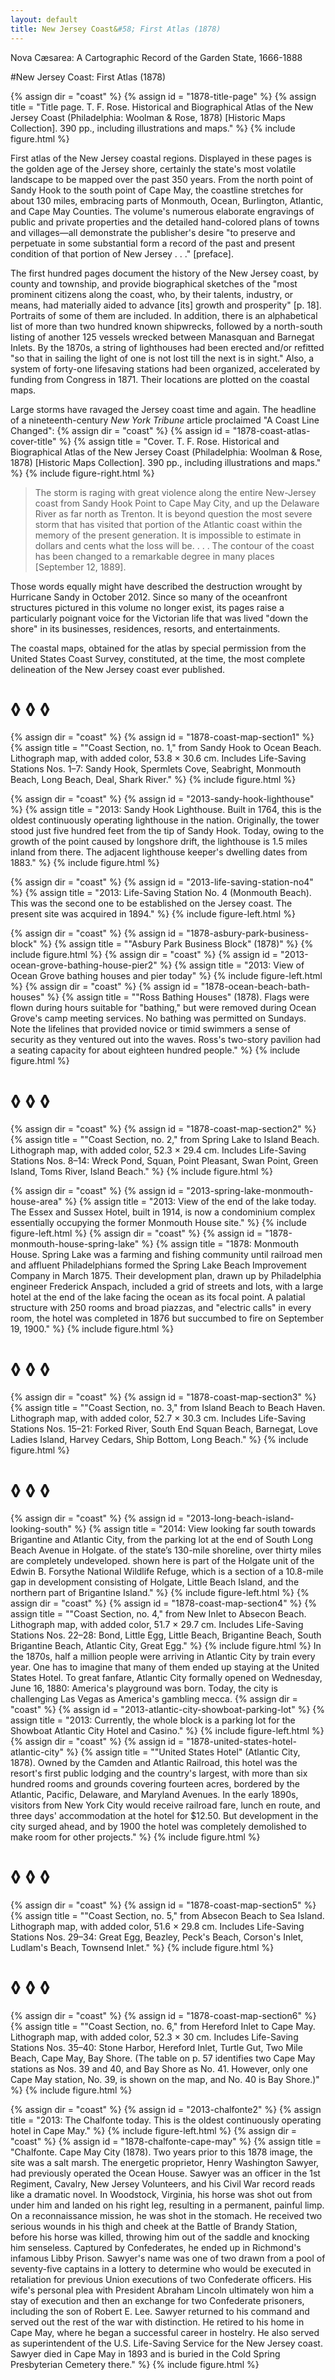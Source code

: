 ```yaml
---
layout: default
title: New Jersey Coast&#58; First Atlas (1878)
---
```


<p class="type">Nova Cæsarea: A Cartographic Record of the Garden State, 1666-1888</p>

#New Jersey Coast: First Atlas (1878)

{% assign dir = "coast" %}
{% assign id = "1878-title-page" %}
{% assign title = "Title page. T. F. Rose. Historical and Biographical Atlas of the New Jersey Coast (Philadelphia: Woolman & Rose, 1878) [Historic Maps Collection]. 390 pp., including illustrations and maps." %}
{% include figure.html %}
<p class="dropCap">
	First atlas of the New Jersey coastal regions. Displayed in these pages is the golden age of the Jersey shore, certainly the state's most volatile landscape to be mapped over the past 350 years. From the north point of Sandy Hook to the south point of Cape May, the coastline stretches for about 130 miles, embracing parts of Monmouth, Ocean, Burlington, Atlantic, and Cape May Counties. The volume's numerous elaborate engravings of public and private properties and the detailed hand-colored plans of towns and villages—all demonstrate the publisher's desire "to preserve and perpetuate in some substantial form a record of the past and present condition of that portion of New Jersey . . ." [preface].
</p>

The first hundred pages document the history of the New Jersey coast, by county and township, and provide biographical sketches of the "most prominent citizens along the coast, who, by their talents, industry, or means, had materially aided to advance [its] growth and prosperity" [p. 18]. Portraits of some of them are included. In addition, there is an alphabetical list of more than two hundred known shipwrecks, followed by a north-south listing of another 125 vessels wrecked between Manasquan and Barnegat Inlets. By the 1870s, a string of lighthouses had been erected and/or refitted "so that in sailing the light of one is not lost till the next is in sight." Also, a system of forty-one lifesaving stations had been organized, accelerated by funding from Congress in 1871. Their locations are plotted on the coastal maps.

Large storms have ravaged the Jersey coast time and again. The headline of a nineteenth-century _New York Tribune_ article proclaimed "A Coast Line Changed":
{% assign dir = "coast" %}
{% assign id = "1878-coast-atlas-cover-title" %}
{% assign title = "Cover. T. F. Rose. Historical and Biographical Atlas of the New Jersey Coast (Philadelphia: Woolman & Rose, 1878) [Historic Maps Collection]. 390 pp., including illustrations and maps." %}
{% include figure-right.html %}
>The storm is raging with great violence along the entire New-Jersey coast from Sandy Hook Point to Cape May City, and up the Delaware River as far north as Trenton. It is beyond question the most severe storm that has visited that portion of the Atlantic coast within the memory of the present generation. It is impossible to estimate in dollars and cents what the loss will be. . . . The contour of the coast has been changed to a remarkable degree in many places [September 12, 1889].

Those words equally might have described the destruction wrought by Hurricane Sandy in October 2012. Since so many of the oceanfront structures pictured in this volume no longer exist, its pages raise a particularly poignant voice for the Victorian life that was lived "down the shore" in its businesses, residences, resorts, and entertainments.

The coastal maps, obtained for the atlas by special permission from the United States Coast Survey, constituted, at the time, the most complete delineation of the New Jersey coast ever published.

<h1 class="fancy nobg">◊ ◊ ◊</h1>

{% assign dir = "coast" %}
{% assign id = "1878-coast-map-section1" %}
{% assign title = "&quot;Coast Section, no. 1,&quot; from Sandy Hook to Ocean Beach. Lithograph map, with added color, 53.8 × 30.6 cm. Includes Life-Saving Stations Nos. 1–7: Sandy Hook, Spermlets Cove, Seabright, Monmouth Beach, Long Beach, Deal, Shark River." %}
{% include figure.html %}

{% assign dir = "coast" %}
{% assign id = "2013-sandy-hook-lighthouse" %}
{% assign title = "2013: Sandy Hook Lighthouse. Built in 1764, this is the oldest continuously operating lighthouse in the nation. Originally, the tower stood just five hundred feet from the tip of Sandy Hook. Today, owing to the growth of the point caused by longshore drift, the lighthouse is 1.5 miles inland from there. The adjacent lighthouse keeper's dwelling dates from 1883." %}
{% include figure.html %}

{% assign dir = "coast" %}
{% assign id = "2013-life-saving-station-no4" %}
{% assign title = "2013: Life-Saving Station No. 4 (Monmouth Beach). This was the second one to be established on the Jersey coast. The present site was acquired in 1894." %}
{% include figure-left.html %}

{% assign dir = "coast" %}
{% assign id = "1878-asbury-park-business-block" %}
{% assign title = "&quot;Asbury Park Business Block&quot; (1878)" %}
{% include figure.html %}
{% assign dir = "coast" %}
{% assign id = "2013-ocean-grove-bathing-house-pier2" %}
{% assign title = "2013: View of Ocean Grove bathing houses and pier today" %}
{% include figure-left.html %}
{% assign dir = "coast" %}
{% assign id = "1878-ocean-beach-bath-houses" %}
{% assign title = "&quot;Ross Bathing Houses&quot; (1878). Flags were flown during hours suitable for &quot;bathing,&quot; but were removed during Ocean Grove's camp meeting services. No bathing was permitted on Sundays. Note the lifelines that provided novice or timid swimmers a sense of security as they ventured out into the waves. Ross's two-story pavilion had a seating capacity for about eighteen hundred people." %}
{% include figure.html %}

<h1 class="fancy nobg">◊ ◊ ◊</h1>

{% assign dir = "coast" %}
{% assign id = "1878-coast-map-section2" %}
{% assign title = "&quot;Coast Section, no. 2,&quot; from Spring Lake to Island Beach. Lithograph map, with added color, 52.3 × 29.4 cm. Includes Life-Saving Stations Nos. 8–14: Wreck Pond, Squan, Point Pleasant, Swan Point, Green Island, Toms River, Island Beach." %}
{% include figure.html %}

{% assign dir = "coast" %}
{% assign id = "2013-spring-lake-monmouth-house-area" %}
{% assign title = "2013: View of the end of the lake today. The Essex and Sussex Hotel, built in 1914, is now a condominium complex essentially occupying the former Monmouth House site." %}
{% include figure-left.html %}
{% assign dir = "coast" %}
{% assign id = "1878-monmouth-house-spring-lake" %}
{% assign title = "1878: Monmouth House. Spring Lake was a farming and fishing community until railroad men and affluent Philadelphians formed the Spring Lake Beach Improvement Company in March 1875. Their development plan, drawn up by Philadelphia engineer Frederick Anspach, included a grid of streets and lots, with a large hotel at the end of the lake facing the ocean as its focal point. A palatial structure with 250 rooms and broad piazzas, and &quot;electric calls&quot; in every room, the hotel was completed in 1876 but succumbed to fire on September 19, 1900." %}
{% include figure.html %}

<h1 class="fancy nobg">◊ ◊ ◊</h1>

{% assign dir = "coast" %}
{% assign id = "1878-coast-map-section3" %}
{% assign title = "&quot;Coast Section, no. 3,&quot; from Island Beach to Beach Haven. Lithograph map, with added color, 52.7 × 30.3 cm. Includes Life-Saving Stations Nos. 15–21: Forked River, South End Squan Beach, Barnegat, Love Ladies Island, Harvey Cedars, Ship Bottom, Long Beach." %}
{% include figure.html %}

<h1 class="fancy nobg">◊ ◊ ◊</h1>

{% assign dir = "coast" %}
{% assign id = "2013-long-beach-island-looking-south" %}
{% assign title = "2014: View looking far south towards Brigantine and Atlantic City, from the parking lot at the end of South Long Beach Avenue in Holgate. of the state’s 130-mile shoreline, over thirty miles are completely undeveloped. shown here is part of the Holgate unit of the Edwin B. Forsythe National Wildlife Refuge, which is a section of a 10.8-mile gap in development consisting of Holgate, Little Beach Island, and the northern part of Brigantine Island." %}
{% include figure-left.html %}
{% assign dir = "coast" %}
{% assign id = "1878-coast-map-section4" %}
{% assign title = "&quot;Coast Section, no. 4,&quot; from New Inlet to Absecon Beach. Lithograph map, with added color, 51.7 × 29.7 cm. Includes Life-Saving Stations Nos. 22–28: Bond, Little Egg, Little Beach, Brigantine Beach, South Brigantine Beach, Atlantic City, Great Egg." %}
{% include figure.html %}
In the 1870s, half a million people were arriving in Atlantic City by train every year. One has to imagine that many of them ended up staying at the United States Hotel. To great fanfare, Atlantic City formally opened on Wednesday, June 16, 1880: America's playground was born. Today, the city is challenging Las Vegas as America's gambling mecca.
{% assign dir = "coast" %}
{% assign id = "2013-atlantic-city-showboat-parking-lot" %}
{% assign title = "2013: Currently, the whole block is a parking lot for the Showboat Atlantic City Hotel and Casino." %}
{% include figure-left.html %}
{% assign dir = "coast" %}
{% assign id = "1878-united-states-hotel-atlantic-city" %}
{% assign title = "&quot;United States Hotel&quot; (Atlantic City, 1878). Owned by the Camden and Atlantic Railroad, this hotel was the resort's first public lodging and the country's largest, with more than six hundred rooms and grounds covering fourteen acres, bordered by the Atlantic, Pacific, Delaware, and Maryland Avenues. In the early 1890s, visitors from New York City would receive railroad fare, lunch en route, and three days' accommodation at the hotel for $12.50. But development in the city surged ahead, and by 1900 the hotel was completely demolished to make room for other projects." %}
{% include figure.html %}

<h1 class="fancy nobg">◊ ◊ ◊</h1>

{% assign dir = "coast" %}
{% assign id = "1878-coast-map-section5" %}
{% assign title = "&quot;Coast Section, no. 5,&quot; from Absecon Beach to Sea Island. Lithograph map, with added color, 51.6 × 29.8 cm. Includes Life-Saving Stations Nos. 29–34: Great Egg, Beazley, Peck's Beach, Corson's Inlet, Ludlam's Beach, Townsend Inlet." %}
{% include figure.html %}

<h1 class="fancy nobg">◊ ◊ ◊</h1>

{% assign dir = "coast" %}
{% assign id = "1878-coast-map-section6" %}
{% assign title = "&quot;Coast Section, no. 6,&quot; from Hereford Inlet to Cape May. Lithograph map, with added color, 52.3 × 30 cm. Includes Life-Saving Stations Nos. 35–40: Stone Harbor, Hereford Inlet, Turtle Gut, Two Mile Beach, Cape May, Bay Shore. (The table on p. 57 identifies two Cape May stations as Nos. 39 and 40, and Bay Shore as No. 41. However, only one Cape May station, No. 39, is shown on the map, and No. 40 is Bay Shore.)" %}
{% include figure.html %}

{% assign dir = "coast" %}
{% assign id = "2013-chalfonte2" %}
{% assign title = "2013: The Chalfonte today. This is the oldest continuously operating hotel in Cape May." %}
{% include figure-left.html %}
{% assign dir = "coast" %}
{% assign id = "1878-chalfonte-cape-may" %}
{% assign title = "Chalfonte. Cape May City (1878). Two years prior to this 1878 image, the site was a salt marsh. The energetic proprietor, Henry Washington Sawyer, had previously operated the Ocean House. Sawyer was an officer in the 1st Regiment, Cavalry, New Jersey Volunteers, and his Civil War record reads like a dramatic novel. In Woodstock, Virginia, his horse was shot out from under him and landed on his right leg, resulting in a permanent, painful limp. On a reconnaissance mission, he was shot in the stomach. He received two serious wounds in his thigh and cheek at the Battle of Brandy Station, before his horse was killed, throwing him out of the saddle and knocking him senseless. Captured by Confederates, he ended up in Richmond's infamous Libby Prison. Sawyer's name was one of two drawn from a pool of seventy-five captains in a lottery to determine who would be executed in retaliation for previous Union executions of two Confederate officers. His wife's personal plea with President Abraham Lincoln ultimately won him a stay of execution and then an exchange for two Confederate prisoners, including the son of Robert E. Lee. Sawyer returned to his command and served out the rest of the war with distinction. He retired to his home in Cape May, where he began a successful career in hostelry. He also served as superintendent of the U.S. Life-Saving Service for the New Jersey coast. Sawyer died in Cape May in 1893 and is buried in the Cold Spring Presbyterian Cemetery there." %}
{% include figure.html %}